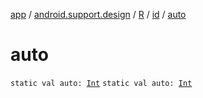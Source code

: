 [app](../../../index.md) / [android.support.design](../../index.md) / [R](../index.md) / [id](index.md) / [auto](./auto.md)

# auto

`static val auto: `[`Int`](https://kotlinlang.org/api/latest/jvm/stdlib/kotlin/-int/index.html)
`static val auto: `[`Int`](https://kotlinlang.org/api/latest/jvm/stdlib/kotlin/-int/index.html)